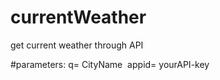# currentWeather
get current weather through API

#parameters:
q= CityName&nbsp;
appid= yourAPI-key
